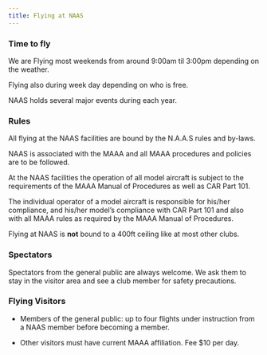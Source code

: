 ```yaml
---
title: Flying at NAAS
---
```


### Time to fly

We are Flying most weekends from around 9:00am til 3:00pm depending on the weather.

Flying also during week day depending on who is free.

NAAS holds several major events during each year.


### Rules

All flying at the NAAS facilities are bound by the N.A.A.S rules and by-laws.

NAAS is associated with the MAAA and all MAAA procedures and policies are to be followed.

At the NAAS facilities the operation of all model aircraft is subject to the requirements of the MAAA Manual of Procedures as well as CAR Part 101.

The individual operator of a model aircraft is responsible for his/her
compliance, and his/her model’s compliance with CAR Part 101 and also with all
MAAA rules as required by the MAAA Manual of Procedures.

Flying at NAAS is **not** bound to a 400ft ceiling like at most other clubs.


### Spectators

Spectators from the general public are always welcome. 
We ask them to stay in the visitor area and see a club member for safety precautions.

### Flying Visitors


- Members of the general public: up to four flights under instruction from a NAAS member before
  becoming a member. 

- Other visitors must have current MAAA affiliation. Fee $10 per day.


